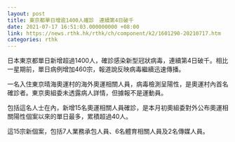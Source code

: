```yaml
---
layout: post
title: 東京都單日增逾1400人確診　連續第4日破千
date: 2021-07-17 16:51:03.000000000 +08:00
link: https://news.rthk.hk/rthk/ch/component/k2/1601290-20210717.htm
categories: rthk
---
```


日本東京都單日新增超過1400人，確診感染新型冠狀病毒，連續第4日破千。相比一星期前，單日病例增加460宗，報道說反映病毒繼續迅速傳播。

一名入住東京晴海奧運村的海外奧運相關人員，病毒檢測呈陽性，是奧運村內首名確診者。東京奧組委未透露病人詳情，但據報不是運動員。

包括這名人士在內，新增15名奧運相關人員確診，是本月初奧組委對外公布奧運相關陽性個案以來的單日最多，累積超過40人。

這15宗新個案，包括7人業務承包人員、6名體育相關人員及2名傳媒人員。
